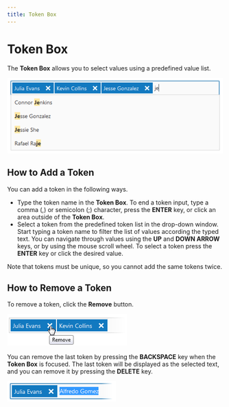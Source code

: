 ```yaml
---
title: Token Box
---
```

# Token Box
The **Token Box** allows you to select values using a predefined value list.

![Token](../../images/img22734.png)

## How to Add a Token
You can add a token in the following ways.
* Type the token name in the **Token Box**. To end a token input, type a comma (,) or semicolon (;) character, press the **ENTER** key, or click an area outside of the **Token Box**.
* Select a token from the predefined token list in the drop-down window. Start typing a token name to filter the list of values according the typed text. You can navigate through values using the **UP** and **DOWN ARROW** keys, or by using the mouse scroll wheel. To select a token press the **ENTER** key or click the desired value.

Note that tokens must be unique, so you cannot add the same tokens twice.

## How to Remove a Token
To remove a token, click the **Remove** button.

![Token_RemoveButton](../../images/img22735.png)

You can remove the last token by pressing the **BACKSPACE** key when the **Token Box** is focused. The last token will be displayed as the selected text, and you can remove it by pressing the **DELETE** key.

![Token_Remove](../../images/img22736.png)